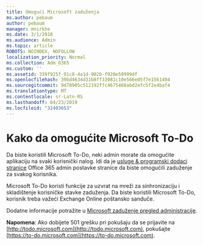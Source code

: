 ```yaml
---
title: Omogući Microsoft zaduženja
ms.author: pebaum
author: pebaum
manager: mnirkhe
ms.date: 3/1/2018
ms.audience: Admin
ms.topic: article
ROBOTS: NOINDEX, NOFOLLOW
localization_priority: Normal
ms.collection: Adm_O365
ms.custom: ''
ms.assetid: 339f925f-91c8-4a1d-902b-f920e58999df
ms.openlocfilehash: 39bd4634d31b8ff33081c10e566e05f7e1561404
ms.sourcegitcommit: 9d78905c512192ffc4675468abd2efc5f2e4baf4
ms.translationtype: MT
ms.contentlocale: sr-Latn-RS
ms.lasthandoff: 04/23/2019
ms.locfileid: "32403653"
---
```

# <a name="how-to-enable-microsoft-to-do"></a>Kako da omogućite Microsoft To-Do

Da biste koristili Microsoft To-Do, neki admin morate da omogućite aplikaciju na svaki korisnički nalog. Idi da je [usluge &amp; programski dodaci stranice](https://portal.office.com/adminportal/home#/Settings/ServicesAndAddIns) Office 365 admin postavke stranice da biste omogućili zaduženje za svakog korisnika. 
  
Microsoft To-Do koristi funkcije za uzvrat na mreži za sinhronizaciju i skladištenje korisničke stavke zaduženja. Da biste koristili Microsoft To-Do, korisnik treba važeći Exchange Online poštansko sanduče.
  
Dodatne informacije potražite u [Microsoft zaduženje pregled administracije](https://support.office.com/article/490c1a8c-2333-4952-8125-841afadb9620.aspx).
  
 **Napomena**: Ako dobijete 501 grešku pri pokušaju da se prijavite na [http://todo.microsoft.com](http://todo.microsoft.com), pokušajte [https://to-do.microsoft.com](https://to-do.microsoft.com).
  


